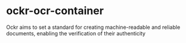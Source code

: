 # ockr-ocr-container
Ockr aims to set a standard for creating machine-readable and reliable documents, enabling the verification of their authenticity

